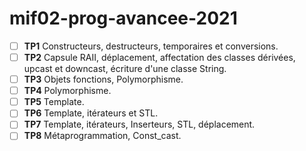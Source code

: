 # mif02-prog-avancee-2021

* [ ] **TP1** Constructeurs, destructeurs, temporaires et conversions.
* [ ] **TP2** Capsule RAII, déplacement, affectation des classes dérivées, upcast et downcast, écriture d'une classe String.
* [ ] **TP3** Objets fonctions, Polymorphisme.
* [ ] **TP4** Polymorphisme.
* [ ] **TP5** Template.
* [ ] **TP6** Template, itérateurs et STL.
* [ ] **TP7** Template, itérateurs, Inserteurs, STL, déplacement.
* [ ] **TP8** Métaprogrammation, Const_cast.